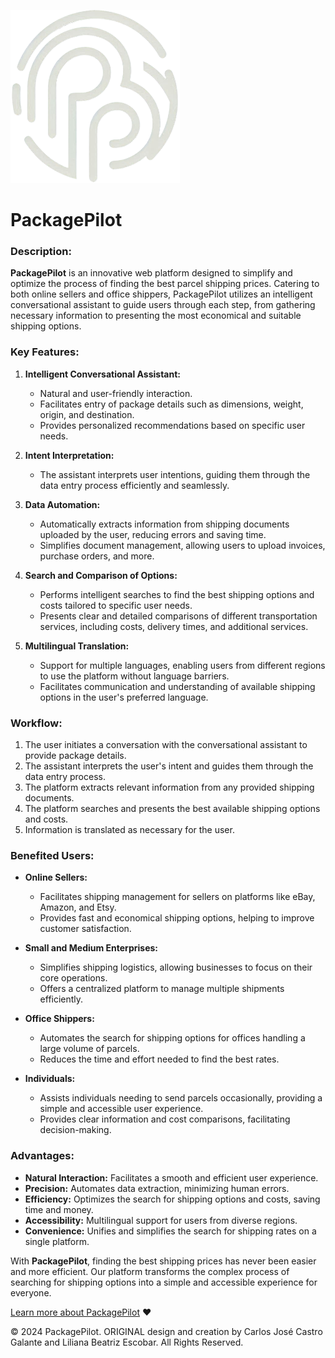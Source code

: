 
![Logo de PackagePilot](src/assets/logos/PackagePilot-Logo.png)
# PackagePilot
### Description:

**PackagePilot** is an innovative web platform designed to simplify and optimize the process of finding the best parcel shipping prices. Catering to both online sellers and office shippers, PackagePilot utilizes an intelligent conversational assistant to guide users through each step, from gathering necessary information to presenting the most economical and suitable shipping options.

### Key Features:

1. **Intelligent Conversational Assistant:**
   - Natural and user-friendly interaction.
   - Facilitates entry of package details such as dimensions, weight, origin, and destination.
   - Provides personalized recommendations based on specific user needs.

2. **Intent Interpretation:**
   - The assistant interprets user intentions, guiding them through the data entry process efficiently and seamlessly.

3. **Data Automation:**
   - Automatically extracts information from shipping documents uploaded by the user, reducing errors and saving time.
   - Simplifies document management, allowing users to upload invoices, purchase orders, and more.

4. **Search and Comparison of Options:**
   - Performs intelligent searches to find the best shipping options and costs tailored to specific user needs.
   - Presents clear and detailed comparisons of different transportation services, including costs, delivery times, and additional services.

5. **Multilingual Translation:**
   - Support for multiple languages, enabling users from different regions to use the platform without language barriers.
   - Facilitates communication and understanding of available shipping options in the user's preferred language.

### Workflow:

1. The user initiates a conversation with the conversational assistant to provide package details.
2. The assistant interprets the user's intent and guides them through the data entry process.
3. The platform extracts relevant information from any provided shipping documents.
4. The platform searches and presents the best available shipping options and costs.
5. Information is translated as necessary for the user.

### Benefited Users:

- **Online Sellers:**
  - Facilitates shipping management for sellers on platforms like eBay, Amazon, and Etsy.
  - Provides fast and economical shipping options, helping to improve customer satisfaction.
  
- **Small and Medium Enterprises:**
  - Simplifies shipping logistics, allowing businesses to focus on their core operations.
  - Offers a centralized platform to manage multiple shipments efficiently.
  
- **Office Shippers:**
  - Automates the search for shipping options for offices handling a large volume of parcels.
  - Reduces the time and effort needed to find the best rates.
  
- **Individuals:**
  - Assists individuals needing to send parcels occasionally, providing a simple and accessible user experience.
  - Provides clear information and cost comparisons, facilitating decision-making.

### Advantages:

- **Natural Interaction:** Facilitates a smooth and efficient user experience.
- **Precision:** Automates data extraction, minimizing human errors.
- **Efficiency:** Optimizes the search for shipping options and costs, saving time and money.
- **Accessibility:** Multilingual support for users from diverse regions.
- **Convenience:** Unifies and simplifies the search for shipping rates on a single platform.

With **PackagePilot**, finding the best shipping prices has never been easier and more efficient. Our platform transforms the complex process of searching for shipping options into a simple and accessible experience for everyone.

[Learn more about PackagePilot](https://packagepilot.cjcastrogalante.com/) ❤

© 2024 PackagePilot. ORIGINAL design and creation by Carlos José Castro Galante and Liliana Beatriz Escobar. All Rights Reserved.
